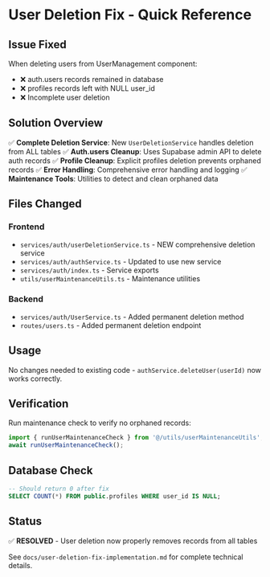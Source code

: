# User Deletion Fix - Quick Reference

## Issue Fixed
When deleting users from UserManagement component:
- ❌ auth.users records remained in database  
- ❌ profiles records left with NULL user_id
- ❌ Incomplete user deletion

## Solution Overview
✅ **Complete Deletion Service**: New `UserDeletionService` handles deletion from ALL tables
✅ **Auth.users Cleanup**: Uses Supabase admin API to delete auth records
✅ **Profile Cleanup**: Explicit profiles deletion prevents orphaned records
✅ **Error Handling**: Comprehensive error handling and logging
✅ **Maintenance Tools**: Utilities to detect and clean orphaned data

## Files Changed

### Frontend
- `services/auth/userDeletionService.ts` - NEW comprehensive deletion service
- `services/auth/authService.ts` - Updated to use new service
- `services/auth/index.ts` - Service exports
- `utils/userMaintenanceUtils.ts` - Maintenance utilities

### Backend  
- `services/auth/UserService.ts` - Added permanent deletion method
- `routes/users.ts` - Added permanent deletion endpoint

## Usage
No changes needed to existing code - `authService.deleteUser(userId)` now works correctly.

## Verification
Run maintenance check to verify no orphaned records:
```typescript
import { runUserMaintenanceCheck } from '@/utils/userMaintenanceUtils';
await runUserMaintenanceCheck();
```

## Database Check
```sql
-- Should return 0 after fix
SELECT COUNT(*) FROM public.profiles WHERE user_id IS NULL;
```

## Status
✅ **RESOLVED** - User deletion now properly removes records from all tables

See `docs/user-deletion-fix-implementation.md` for complete technical details.
